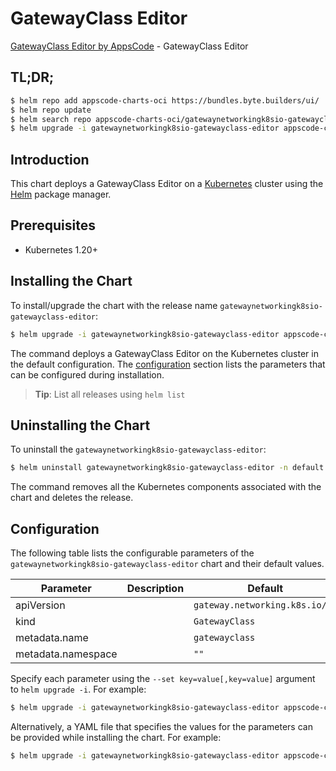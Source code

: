 # GatewayClass Editor

[GatewayClass Editor by AppsCode](https://byte.builders) - GatewayClass Editor

## TL;DR;

```bash
$ helm repo add appscode-charts-oci https://bundles.byte.builders/ui/
$ helm repo update
$ helm search repo appscode-charts-oci/gatewaynetworkingk8sio-gatewayclass-editor --version=v0.4.19
$ helm upgrade -i gatewaynetworkingk8sio-gatewayclass-editor appscode-charts-oci/gatewaynetworkingk8sio-gatewayclass-editor -n default --create-namespace --version=v0.4.19
```

## Introduction

This chart deploys a GatewayClass Editor on a [Kubernetes](http://kubernetes.io) cluster using the [Helm](https://helm.sh) package manager.

## Prerequisites

- Kubernetes 1.20+

## Installing the Chart

To install/upgrade the chart with the release name `gatewaynetworkingk8sio-gatewayclass-editor`:

```bash
$ helm upgrade -i gatewaynetworkingk8sio-gatewayclass-editor appscode-charts-oci/gatewaynetworkingk8sio-gatewayclass-editor -n default --create-namespace --version=v0.4.19
```

The command deploys a GatewayClass Editor on the Kubernetes cluster in the default configuration. The [configuration](#configuration) section lists the parameters that can be configured during installation.

> **Tip**: List all releases using `helm list`

## Uninstalling the Chart

To uninstall the `gatewaynetworkingk8sio-gatewayclass-editor`:

```bash
$ helm uninstall gatewaynetworkingk8sio-gatewayclass-editor -n default
```

The command removes all the Kubernetes components associated with the chart and deletes the release.

## Configuration

The following table lists the configurable parameters of the `gatewaynetworkingk8sio-gatewayclass-editor` chart and their default values.

|     Parameter      | Description |                  Default                  |
|--------------------|-------------|-------------------------------------------|
| apiVersion         |             | <code>gateway.networking.k8s.io/v1</code> |
| kind               |             | <code>GatewayClass</code>                 |
| metadata.name      |             | <code>gatewayclass</code>                 |
| metadata.namespace |             | <code>""</code>                           |


Specify each parameter using the `--set key=value[,key=value]` argument to `helm upgrade -i`. For example:

```bash
$ helm upgrade -i gatewaynetworkingk8sio-gatewayclass-editor appscode-charts-oci/gatewaynetworkingk8sio-gatewayclass-editor -n default --create-namespace --version=v0.4.19 --set apiVersion=gateway.networking.k8s.io/v1
```

Alternatively, a YAML file that specifies the values for the parameters can be provided while
installing the chart. For example:

```bash
$ helm upgrade -i gatewaynetworkingk8sio-gatewayclass-editor appscode-charts-oci/gatewaynetworkingk8sio-gatewayclass-editor -n default --create-namespace --version=v0.4.19 --values values.yaml
```
